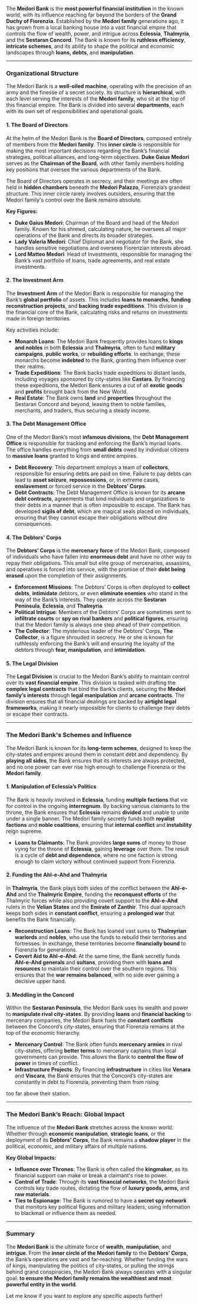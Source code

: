 The **Medori Bank** is the **most powerful financial institution** in the known world, with its influence reaching far beyond the borders of the **Grand Duchy of Fiorenzia**. Established by the **Medori family** generations ago, it has grown from a local banking house into a vast financial empire that controls the flow of wealth, power, and intrigue across **Eclessia**, **Thalmyria**, and the **Sestaran Concord**. The Bank is known for its **ruthless efficiency**, **intricate schemes**, and its ability to shape the political and economic landscapes through **loans, debts**, and **manipulation**.

---

### **Organizational Structure**

The Medori Bank is a **well-oiled machine**, operating with the precision of an army and the finesse of a secret society. Its structure is **hierarchical**, with each level serving the interests of the **Medori family**, who sit at the top of this financial empire. The Bank is divided into several **departments**, each with its own set of responsibilities and operational goals.

#### **1. The Board of Directors**

At the helm of the Medori Bank is the **Board of Directors**, composed entirely of members from the **Medori family**. This **inner circle** is responsible for making the most important decisions regarding the Bank’s financial strategies, political alliances, and long-term objectives. **Duke Gaius Medori** serves as the **Chairman of the Board**, with other family members holding key positions that oversee the various departments of the Bank.

The Board of Directors operates in secrecy, and their meetings are often held in **hidden chambers** beneath the **Medori Palazzo**, Fiorenzia’s grandest structure. This inner circle rarely involves outsiders, ensuring that the Medori family's control over the Bank remains absolute.

**Key Figures:**
- **Duke Gaius Medori**: Chairman of the Board and head of the Medori family. Known for his shrewd, calculating nature, he oversees all major operations of the Bank and directs its broader strategies.
- **Lady Valeria Medori**: Chief Diplomat and negotiator for the Bank, she handles sensitive negotiations and oversees Fiorenzian interests abroad.
- **Lord Matteo Medori**: Head of Investments, responsible for managing the Bank’s vast portfolio of loans, trade agreements, and real estate investments.

#### **2. The Investment Arm**

The **Investment Arm** of the Medori Bank is responsible for managing the Bank’s **global portfolio** of assets. This includes **loans to monarchs**, **funding reconstruction projects**, and **backing trade expeditions**. This division is the financial core of the Bank, calculating risks and returns on investments made in foreign territories.

Key activities include:
- **Monarch Loans**: The Medori Bank frequently provides loans to **kings and nobles** in both **Eclessia** and **Thalmyria**, often to fund **military campaigns**, **public works**, or **rebuilding efforts**. In exchange, these monarchs become **indebted** to the Bank, granting them influence over their realms.
- **Trade Expeditions**: The Bank backs trade expeditions to distant lands, including voyages sponsored by city-states like **Castara**. By financing these expeditions, the Medori Bank ensures a cut of all **exotic goods** and **profits** brought back from the New World.
- **Real Estate**: The Bank owns **land** and **properties** throughout the Sestaran Concord and beyond, leasing them to noble families, merchants, and traders, thus securing a steady income.

#### **3. The Debt Management Office**

One of the Medori Bank’s most **infamous divisions**, the **Debt Management Office** is responsible for tracking and enforcing the Bank’s myriad loans. The office handles everything from **small debts** owed by individual citizens to **massive loans** granted to kings and entire empires.

- **Debt Recovery**: This department employs a team of **collectors**, responsible for ensuring debts are paid on time. Failure to pay debts can lead to **asset seizure**, **repossessions**, or, in extreme cases, **enslavement** or forced service in the **Debtors’ Corps**.
- **Debt Contracts**: The Debt Management Office is known for its **arcane debt contracts**, agreements that bind individuals and organizations to their debts in a manner that is often impossible to escape. The Bank has developed **sigils of debt**, which are magical seals placed on individuals, ensuring that they cannot escape their obligations without dire consequences.

#### **4. The Debtors’ Corps**

The **Debtors’ Corps** is the **mercenary force** of the Medori Bank, composed of individuals who have fallen into **enormous debt** and have no other way to repay their obligations. This small but elite group of mercenaries, assassins, and operatives is forced into service, with the promise of their **debt being erased** upon the completion of their assignments.

- **Enforcement Missions**: The Debtors’ Corps is often deployed to **collect debts**, **intimidate** debtors, or even **eliminate enemies** who stand in the way of the Bank’s interests. They operate across the **Sestaran Peninsula**, **Eclessia**, and **Thalmyria**.
- **Political Intrigue**: Members of the Debtors’ Corps are sometimes sent to **infiltrate courts** or **spy on rival bankers** and **political figures**, ensuring that the Medori family is always one step ahead of their competition.
- **The Collector**: The mysterious leader of the Debtors’ Corps, **The Collector**, is a figure shrouded in secrecy. He or she is known for ruthlessly enforcing the Bank’s will and ensuring the loyalty of the debtors through **fear, manipulation**, and **intimidation**.

#### **5. The Legal Division**

The **Legal Division** is crucial to the Medori Bank’s ability to maintain control over its **vast financial empire**. This division is tasked with drafting the **complex legal contracts** that bind the Bank’s clients, securing the **Medori family’s interests** through **legal manipulation** and **arcane contracts**. The division ensures that all financial dealings are backed by **airtight legal frameworks**, making it nearly impossible for clients to challenge their debts or escape their contracts.

---

### **The Medori Bank's Schemes and Influence**

The Medori Bank is known for its **long-term schemes**, designed to keep the city-states and empires around them in constant debt and dependency. By **playing all sides**, the Bank ensures that its interests are always protected, and no one power can ever rise high enough to challenge Fiorenzia or the **Medori family**.

#### **1. Manipulation of Eclessia’s Politics**

The Bank is heavily involved in **Eclessia**, funding **multiple factions** that vie for control in the ongoing **interregnum**. By backing various claimants to the throne, the Bank ensures that **Eclessia** remains **divided** and unable to unite under a single banner. The Medori family secretly funds both **royalist factions** and **noble coalitions**, ensuring that **internal conflict** and **instability** reign supreme.

- **Loans to Claimants**: The Bank provides **large sums** of money to those vying for the throne of **Eclessia**, gaining **leverage** over them. The result is a cycle of **debt and dependence**, where no one faction is strong enough to claim victory without continued support from Fiorenzia.

#### **2. Funding the Ahl-e-Ahd and Thalmyria**

In **Thalmyria**, the Bank plays both sides of the conflict between the **Ahl-e-Ahd** and the **Thalmyric Empire**, funding the **reconquest efforts** of the Thalmyric forces while also providing covert support to the **Ahl-e-Ahd** rulers in the **Velian States** and the **Emirate of Zanthir**. This dual approach keeps both sides in **constant conflict**, ensuring a **prolonged war** that benefits the Bank financially.

- **Reconstruction Loans**: The Bank has loaned vast sums to **Thalmyrian warlords** and **nobles**, who use the funds to rebuild their territories and fortresses. In exchange, these territories become **financially bound** to Fiorenzia for generations.
- **Covert Aid to Ahl-e-Ahd**: At the same time, the Bank secretly funds **Ahl-e-Ahd generals** and **sultans**, providing them with **loans and resources** to maintain their control over the southern regions. This ensures that the **war remains balanced**, with no side ever gaining a decisive upper hand.

#### **3. Meddling in the Concord**

Within the **Sestaran Peninsula**, the Medori Bank uses its wealth and power to **manipulate rival city-states**. By providing **loans** and **financial backing** to mercenary companies, the Medori Bank fuels the **constant conflicts** between the Concord’s city-states, ensuring that Fiorenzia remains at the top of the economic hierarchy.

- **Mercenary Control**: The Bank often funds **mercenary armies** in rival city-states, offering **better terms** to mercenary captains than local governments can provide. This allows the Bank to **control the flow of power** in times of conflict.
- **Infrastructure Projects**: By financing **infrastructure** in cities like **Venara** and **Viscara**, the Bank ensures that the Concord’s city-states are constantly in debt to Fiorenzia, preventing them from rising

 too far above their station.

---

### **The Medori Bank’s Reach: Global Impact**

The influence of the **Medori Bank** stretches across the known world. Whether through **economic manipulation**, **strategic loans**, or the deployment of its **Debtors’ Corps**, the Bank remains a **shadow player** in the political, economic, and military affairs of multiple nations. 

**Key Global Impacts:**
- **Influence over Thrones**: The Bank is often called the **kingmaker**, as its financial support can make or break a claimant's rise to power.
- **Control of Trade**: Through its **vast financial networks**, the Medori Bank controls key trade routes, dictating the flow of **luxury goods, arms,** and **raw materials**.
- **Ties to Espionage**: The Bank is rumored to have a **secret spy network** that monitors key political figures and military leaders, using information to blackmail or influence them as needed.

---

### **Summary**

The **Medori Bank** is the ultimate force of **wealth**, **manipulation**, and **intrigue**. From the **inner circle of the Medori family** to the **Debtors’ Corps**, the Bank’s operations are vast and far-reaching. Whether funding the wars of kings, manipulating the politics of city-states, or pulling the strings behind grand conspiracies, the Medori Bank always operates with a singular goal: **to ensure the Medori family remains the wealthiest and most powerful entity in the world**.

Let me know if you want to explore any specific aspects further!